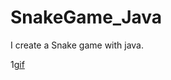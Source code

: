 # SnakeGame_Java
I create a Snake game with java.

1[gif](https://github.com/elifKALENDER/SnakeGame_Java/blob/main/assets/Snakegame.gif)
